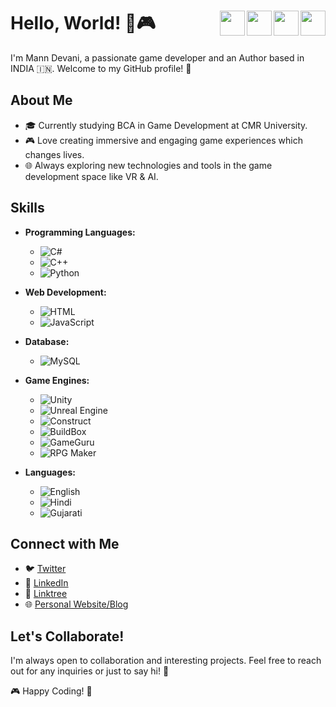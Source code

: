 # Hello, World! 👋🎮 <a href="https://twitter.com/MannDevani" target="blank"><img align="right" src="https://github.com/Mann763/Mann763/assets/39549934/ddfa73d9-62db-407e-a49a-de834a100e42" height="40" width="40" /></a> <a href="https://linkedin.com/in/mann-devani" target="blank"><img align="right" src="https://github.com/Mann763/Mann763/assets/39549934/3931b1ab-47be-4566-8855-29e63b411f61" height="40" width="40" /></a> <a href="https://instagram.com/mann_devani" target="blank"><img align="right" src="https://github.com/Mann763/Mann763/assets/39549934/ff6db6fd-c9cc-4e04-a4be-10e3ce172b27" height="40" width="40" /></a> <a href="https://www.youtube.com/@manndevani3664" target="blank"><img align="right" src="https://github.com/Mann763/Mann763/assets/39549934/53978a40-643a-4c85-b644-8866fff2c229" height="40" width="40" /></a>

I'm Mann Devani, a passionate game developer and an Author based in INDIA 🇮🇳. Welcome to my GitHub profile! 🚀

## About Me

- 🎓 Currently studying BCA in Game Development at CMR University.
- 🎮 Love creating immersive and engaging game experiences which changes lives.
- 🌐 Always exploring new technologies and tools in the game development space like VR & AI.

## Skills

- **Programming Languages:** 
  - ![C#](https://img.shields.io/badge/C%23-239120?style=for-the-badge&logo=c-sharp&logoColor=white)
  - ![C++](https://img.shields.io/badge/C%2B%2B-00599C?style=for-the-badge&logo=c%2B%2B&logoColor=white)
  - ![Python](https://img.shields.io/badge/Python-3776AB?style=for-the-badge&logo=python&logoColor=white)
- **Web Development:**
  - ![HTML](https://img.shields.io/badge/HTML5-E34F26?style=for-the-badge&logo=html5&logoColor=white)
  - ![JavaScript](https://img.shields.io/badge/JavaScript-F7DF1E?style=for-the-badge&logo=javascript&logoColor=black)
- **Database:**
  - ![MySQL](https://img.shields.io/badge/MySQL-4479A1?style=for-the-badge&logo=mysql&logoColor=white)

- **Game Engines:**
  - ![Unity](https://img.shields.io/badge/Unity-000000?style=for-the-badge&logo=unity&logoColor=white)
  - ![Unreal Engine](https://img.shields.io/badge/Unreal_Engine-313131?style=for-the-badge&logo=unreal-engine&logoColor=white)
  - ![Construct](https://img.shields.io/badge/Construct-0F111A?style=for-the-badge&logo=construct&logoColor=white)
  - ![BuildBox](https://img.shields.io/badge/BuildBox-F29020?style=for-the-badge&logo=buildbox&logoColor=white)
  - ![GameGuru](https://img.shields.io/badge/GameGuru-31A2AC?style=for-the-badge&logo=gameguru&logoColor=white)
  - ![RPG Maker](https://img.shields.io/badge/RPG_Maker-484D79?style=for-the-badge&logo=rpg-maker&logoColor=white)

- **Languages:**
  - ![English](https://img.shields.io/badge/English-4285F4?style=for-the-badge&logo=google-translate&logoColor=white)
  - ![Hindi](https://img.shields.io/badge/Hindi-A81B5E?style=for-the-badge&logo=google-translate&logoColor=white)
  - ![Gujarati](https://img.shields.io/badge/Gujarati-008000?style=for-the-badge&logo=google-translate&logoColor=white)

## Connect with Me

<p align="right">

</p>

- 🐦 [Twitter](https://twitter.com/MannDevani)
- 💼 [LinkedIn](https://www.linkedin.com/in/mann-devani/)
- 🔗 [Linktree](https://linktr.ee/mann_devani)
- 🌐 [Personal Website/Blog](https://manndevani1.wixsite.com/oasis)

## Let's Collaborate!

I'm always open to collaboration and interesting projects. Feel free to reach out for any inquiries or just to say hi! 🚀

🎮 Happy Coding! 🚀

